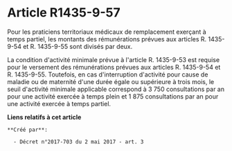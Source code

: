 # Article R1435-9-57

Pour les praticiens territoriaux médicaux de remplacement exerçant à temps partiel, les montants des rémunérations prévues
aux articles R. 1435-9-54 et R. 1435-9-55 sont divisés par deux.

La condition d'activité minimale prévue à l'article R. 1435-9-53 est requise pour le versement des rémunérations prévues aux
articles R. 1435-9-54 et R. 1435-9-55. Toutefois, en cas d'interruption d'activité pour cause de maladie ou de maternité
d'une durée égale ou supérieure à trois mois, le seuil d'activité minimale applicable correspond à 3 750 consultations par an
pour une activité exercée à temps plein et 1 875 consultations par an pour une activité exercée à temps partiel.

**Liens relatifs à cet article**

	**Créé par**:

	  - Décret n°2017-703 du 2 mai 2017 - art. 3
